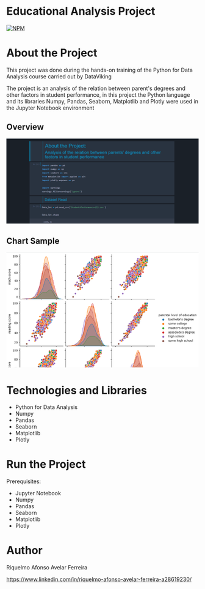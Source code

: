 # Educational Analysis Project
[![NPM](https://img.shields.io/npm/l/react)](https://github.com/RiquelmoFerreira/DataAnalysisEducation_Project/blob/main/license)

# About the Project

This project was done during the hands-on training of the Python for Data Analysis course carried out by DataViking

The project is an analysis of the relation between parent's degrees and other factors in student performance, in this project the Python language and its libraries Numpy, Pandas, Seaborn, Matplotlib and Plotly were used in the Jupyter Notebook environment

## Overview
![InitialVision](https://github.com/RiquelmoFerreira/Images/blob/main/7.png)

## Chart Sample
![ChartSample](https://github.com/RiquelmoFerreira/Images/blob/main/8.png)

# Technologies and Libraries

- Python for Data Analysis
- Numpy
- Pandas
- Seaborn
- Matplotlib
- Plotly

# Run the Project
Prerequisites:
- Jupyter Notebook
- Numpy
- Pandas
- Seaborn
- Matplotlib
- Plotly

# Author
Riquelmo Afonso Avelar Ferreira

https://www.linkedin.com/in/riquelmo-afonso-avelar-ferreira-a28619230/

